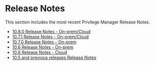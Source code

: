 [title]: # (Release Notes)
[tags]: # (read me)
[priority]: # (30000)
# Release Notes

This section includes the most recent Privilege Manager Release Notes.

* [10.8.0 Release Notes - On-prem/Cloud](10.8-combined.md)
* [10.7.1 Release Notes - On-prem/Cloud](10.7.1-combined.md)
* [10.7.0 Release Notes - On-prem](10.7-on-prem.md)
* [10.6 Release Notes - On-prem](10.6-on-prem.md)
* [10.6 Release Notes - Cloud](10.6-cloud.md)
* [10.5 and previous releases Release Notes](10.5-prior.md)
